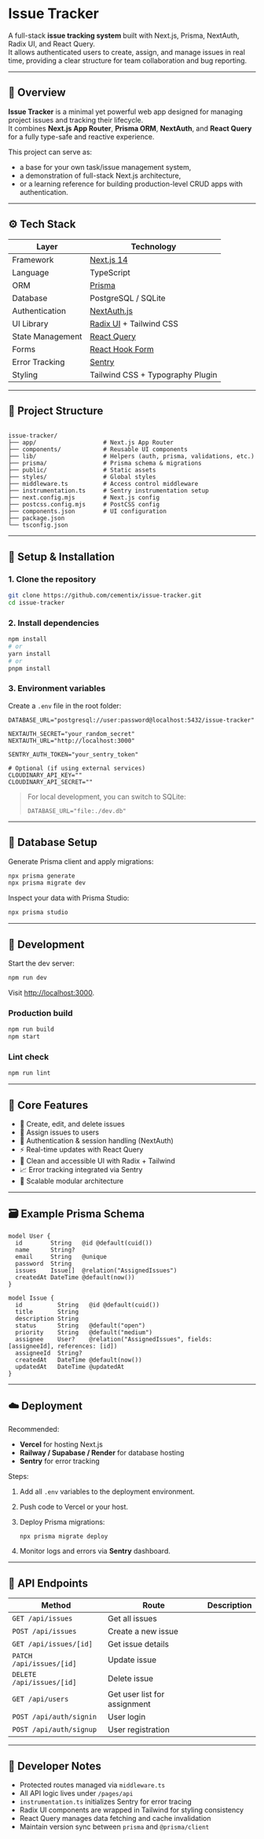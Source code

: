 # Issue Tracker

A full-stack **issue tracking system** built with Next.js, Prisma, NextAuth, Radix UI, and React Query.  
It allows authenticated users to create, assign, and manage issues in real time, providing a clear structure for team collaboration and bug reporting.

---

## 📖 Overview

**Issue Tracker** is a minimal yet powerful web app designed for managing project issues and tracking their lifecycle.  
It combines **Next.js App Router**, **Prisma ORM**, **NextAuth**, and **React Query** for a fully type-safe and reactive experience.

This project can serve as:
- a base for your own task/issue management system,  
- a demonstration of full-stack Next.js architecture,  
- or a learning reference for building production-level CRUD apps with authentication.

---

## ⚙️ Tech Stack

| Layer | Technology |
|-------|-------------|
| Framework | [Next.js 14](https://nextjs.org) |
| Language | TypeScript |
| ORM | [Prisma](https://www.prisma.io) |
| Database | PostgreSQL / SQLite |
| Authentication | [NextAuth.js](https://next-auth.js.org) |
| UI Library | [Radix UI](https://www.radix-ui.com) + Tailwind CSS |
| State Management | [React Query](https://tanstack.com/query) |
| Forms | [React Hook Form](https://react-hook-form.com) |
| Error Tracking | [Sentry](https://sentry.io) |
| Styling | Tailwind CSS + Typography Plugin |

---

## 🧱 Project Structure

```

issue-tracker/
├── app/                   # Next.js App Router
├── components/            # Reusable UI components
├── lib/                   # Helpers (auth, prisma, validations, etc.)
├── prisma/                # Prisma schema & migrations
├── public/                # Static assets
├── styles/                # Global styles
├── middleware.ts          # Access control middleware
├── instrumentation.ts     # Sentry instrumentation setup
├── next.config.mjs        # Next.js config
├── postcss.config.mjs     # PostCSS config
├── components.json        # UI configuration
├── package.json
└── tsconfig.json

````

---

## 🚀 Setup & Installation

### 1. Clone the repository
```bash
git clone https://github.com/cementix/issue-tracker.git
cd issue-tracker
````

### 2. Install dependencies

```bash
npm install
# or
yarn install
# or
pnpm install
```

### 3. Environment variables

Create a `.env` file in the root folder:

```env
DATABASE_URL="postgresql://user:password@localhost:5432/issue-tracker"

NEXTAUTH_SECRET="your_random_secret"
NEXTAUTH_URL="http://localhost:3000"

SENTRY_AUTH_TOKEN="your_sentry_token"

# Optional (if using external services)
CLOUDINARY_API_KEY=""
CLOUDINARY_API_SECRET=""
```

> For local development, you can switch to SQLite:
>
> ```
> DATABASE_URL="file:./dev.db"
> ```

---

## 🧩 Database Setup

Generate Prisma client and apply migrations:

```bash
npx prisma generate
npx prisma migrate dev
```

Inspect your data with Prisma Studio:

```bash
npx prisma studio
```

---

## 🧠 Development

Start the dev server:

```bash
npm run dev
```

Visit [http://localhost:3000](http://localhost:3000).

### Production build

```bash
npm run build
npm start
```

### Lint check

```bash
npm run lint
```

---

## 🔗 Core Features

* 🧾 Create, edit, and delete issues
* 👥 Assign issues to users
* 🔐 Authentication & session handling (NextAuth)
* ⚡ Real-time updates with React Query
* 🎨 Clean and accessible UI with Radix + Tailwind
* 📈 Error tracking integrated via Sentry
* 🧩 Scalable modular architecture

---

## 🗃 Example Prisma Schema

```prisma
model User {
  id        String   @id @default(cuid())
  name      String?
  email     String   @unique
  password  String
  issues    Issue[]  @relation("AssignedIssues")
  createdAt DateTime @default(now())
}

model Issue {
  id          String   @id @default(cuid())
  title       String
  description String
  status      String   @default("open")
  priority    String   @default("medium")
  assignee    User?    @relation("AssignedIssues", fields: [assigneeId], references: [id])
  assigneeId  String?
  createdAt   DateTime @default(now())
  updatedAt   DateTime @updatedAt
}
```

---

## ☁️ Deployment

Recommended:

* **Vercel** for hosting Next.js
* **Railway / Supabase / Render** for database hosting
* **Sentry** for error tracking

Steps:

1. Add all `.env` variables to the deployment environment.
2. Push code to Vercel or your host.
3. Deploy Prisma migrations:

   ```bash
   npx prisma migrate deploy
   ```
4. Monitor logs and errors via **Sentry** dashboard.

---

## 🧩 API Endpoints

| Method                    | Route                        | Description |
| ------------------------- | ---------------------------- | ----------- |
| `GET /api/issues`         | Get all issues               |             |
| `POST /api/issues`        | Create a new issue           |             |
| `GET /api/issues/[id]`    | Get issue details            |             |
| `PATCH /api/issues/[id]`  | Update issue                 |             |
| `DELETE /api/issues/[id]` | Delete issue                 |             |
| `GET /api/users`          | Get user list for assignment |             |
| `POST /api/auth/signin`   | User login                   |             |
| `POST /api/auth/signup`   | User registration            |             |

---

## 🧤 Developer Notes

* Protected routes managed via `middleware.ts`
* All API logic lives under `/pages/api`
* `instrumentation.ts` initializes Sentry for error tracing
* Radix UI components are wrapped in Tailwind for styling consistency
* React Query manages data fetching and cache invalidation
* Maintain version sync between `prisma` and `@prisma/client`
